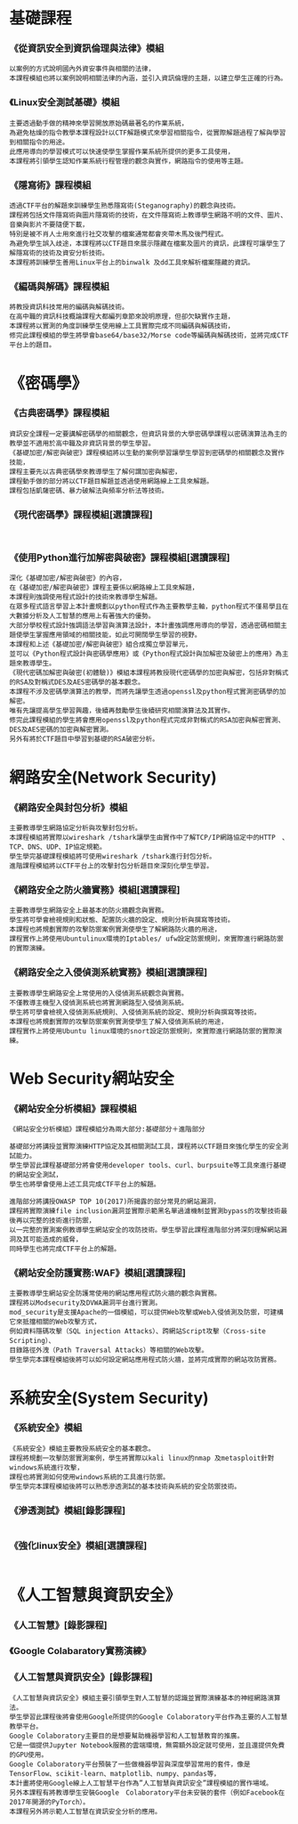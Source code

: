 # 基礎課程

### 《從資訊安全到資訊倫理與法律》模組
```
以案例的方式說明國內外資安事件與相關的法律，
本課程模組也將以案例說明相關法律的內涵，並引入資訊倫理的主題，以建立學生正確的行為。
```

### 《Linux安全測試基礎》模組
```
主要透過動手做的精神來學習開放原始碼最著名的作業系統，
為避免枯燥的指令教學本課程設計以CTF解題模式來學習相關指令，從實際解題過程了解與學習到相關指令的用途。
此應用導向的學習模式可以快速使學生掌握作業系統所提供的更多工具使用，
本課程將引領學生認知作業系統行程管理的觀念與實作，網路指令的使用等主題。
```
### 《隱寫術》課程模組
```
透過CTF平台的解題來訓練學生熟悉隱寫術(Steganography)的觀念與技術。
課程將包括文件隱寫術與圖片隱寫術的技術，在文件隱寫術上教導學生網路不明的文件、圖片、音樂與影片不要隨便下載，
特別是被不肖人士用來進行社交攻擊的檔案通常都會夾帶木馬及後門程式。
為避免學生誤入歧途，本課程將以CTF題目來展示隱藏在檔案及圖片的資訊，此課程可讓學生了解隱寫術的技術及資安分析技術。
本課程將訓練學生善用Linux平台上的binwalk 及dd工具來解析檔案隱藏的資訊。
```

### 《編碼與解碼》課程模組
```
將教授資訊科技常用的編碼與解碼技術。
在高中職的資訊科技概論課程大都編列章節來說明原理，但卻欠缺實作主題，
本課程將以實測的角度訓練學生使用線上工具實際完成不同編碼與解碼技術，
修完此課程模組的學生將學會base64/base32/Morse code等編碼與解碼技術，並將完成CTF平台上的題目。
```

# 《密碼學》

### 《古典密碼學》課程模組
```
資訊安全課程一定要講解密碼學的相關觀念，但資訊背景的大學密碼學課程以密碼演算法為主的教學並不適用於高中職及非資訊背景的學生學習。
《基礎加密/解密與破密》課程模組將以生動的案例學習讓學生學習到密碼學的相關觀念及實作技能，
課程主要先以古典密碼學來教導學生了解何謂加密與解密，
課程動手做的部分將以CTF題目解題並透過使用網路線上工具來解題。
課程包括凱薩密碼、暴力破解法與頻率分析法等技術。
```

### 《現代密碼學》課程模組[選讀課程]
```


```
### 《使用Python進行加解密與破密》課程模組[選讀課程]
```
深化《基礎加密/解密與破密》的內容，
在《基礎加密/解密與破密》課程主要係以網路線上工具來解題，
本課程則強調使用程式設計的技術來教導學生解題。
在眾多程式語言學習上本計畫規劃以python程式作為主要教學主軸，python程式不僅易學且在大數據分析及人工智慧的應用上有著強大的優勢。
大部分學校程式設計強調語法學習與演算法設計，本計畫強調應用導向的學習，透過密碼相關主題使學生掌握應用領域的相關技能，如此可開闊學生學習的視野。
本課程和上述《基礎加密/解密與破密》組合成獨立學習單元，
並可以《Python程式設計與密碼學應用》或《Python程式設計與加解密及破密上的應用》為主題來教導學生。
《現代密碼加解密與破密(初體驗)》模組本課程將教授現代密碼學的加密與解密，包括非對稱式的RSA及對稱式DES及AES密碼學的基本觀念。
本課程不涉及密碼學演算法的教學，而將先讓學生透過openssl及python程式實測密碼學的加解密。
唯有先讓提高學生學習興趣，後續再鼓勵學生後續研究相關演算法及其實作。
修完此課程模組的學生將會應用openssl及python程式完成非對稱式的RSA加密與解密實測、DES及AES密碼的加密與解密實測。
另外有將於CTF題目中學習到基礎的RSA破密分析。
```


# 網路安全(Network Security)

### 《網路安全與封包分析》模組
```
主要教導學生網路協定分析與攻擊封包分析。
本課程模組將實際以wireshark /tshark讓學生由實作中了解TCP/IP網路協定中的HTTP　、TCP、DNS、UDP、IP協定規範。
學生學完基礎課程模組將可使用wireshark /tshark進行封包分析。
進階課程模組將以CTF平台上的攻擊封包分析題目來深刻化學生學習。
```
### 《網路安全之防火牆實務》模組[選讀課程]
```
主要教導學生網路安全上最基本的防火牆觀念與實務。
學生將可學會檢視規則和狀態、配置防火牆的設定、規則分析與撰寫等技術。
本課程也將規劃實際的攻擊防禦案例實測使學生了解網路防火牆的用途，
課程實作上將使用Ubuntulinux環境的Iptables/ ufw設定防禦規則，來實際進行網路防禦的實際演練。
```

### 《網路安全之入侵偵測系統實務》模組[選讀課程]
```
主要教導學生網路安全上常使用的入侵偵測系統觀念與實務。
不僅教導主機型入侵偵測系統也將實測網路型入侵偵測系統。
學生將可學會檢視入侵偵測系統規則、入侵偵測系統的設定、規則分析與撰寫等技術。
本課程也將規劃實際的攻擊防禦案例實測使學生了解入侵偵測系統的用途，
課程實作上將使用Ubuntu linux環境的snort設定防禦規則，來實際進行網路防禦的實際演練。
```

# Web Security網站安全

### 《網站安全分析模組》課程模組
```
《網站安全分析模組》課程模組分為兩大部分:基礎部分＋進階部分

基礎部分將講授並實際演練HTTP協定及其相關測試工具，課程將以CTF題目來強化學生的安全測試能力。
學生學習此課程基礎部分將會使用developer tools、curl、burpsuite等工具來進行基礎的網站安全測試，
學生也將學會使用上述工具完成CTF平台上的解題。

進階部分將講授OWASP TOP 10(2017)所揭露的部分常見的網站漏洞，
課程將實際演練file inclusion漏洞並實際示範黑名單過濾機制並實測bypass的攻擊技術最後再以完整的技術進行防禦，
以一完整的實測案例教導學生網站安全的攻防技術。學生學習此課程進階部分將深刻理解網站漏洞及其可能造成的威脅，
同時學生也將完成CTF平台上的解題。
```
### 《網站安全防護實務:WAF》模組[選讀課程]
```
主要教導學生網站安全防護常使用的網站應用程式防火牆的觀念與實務。
課程將以Modsecurity及DVWA漏洞平台進行實測。
mod_security是支援Apache的一個模組，可以提供Web攻擊或Web入侵偵測及防禦，可建構它來抵擋相關的Web攻擊方式，
例如資料隱碼攻擊（SQL injection Attacks）、跨網站Script攻擊（Cross-site Scripting）、
目錄路徑外洩（Path Traversal Attacks）等相關的Web攻擊。
學生學完本課程模組後將可以如何設定網站應用程式防火牆，並將完成實際的網站攻防實務。
```

# 系統安全(System Security)

### 《系統安全》模組
```
《系統安全》模組主要教授系統安全的基本觀念。
課程將規劃一攻擊防禦實測案例，學生將實際以kali linux的nmap 及metasploit針對windows系統進行攻擊，
課程也將實測如何使用windows系統的工具進行防禦。
學生學完本課程模組後將可以熟悉滲透測試的基本技術與系統的安全防禦技術。
```
### 《滲透測試》模組[錄影課程]
```

```
### 《強化linux安全》模組[選讀課程]
```

```

# 《人工智慧與資訊安全》

### 《人工智慧》[錄影課程]

### 《Google Colabaratory實務演練》

### 《人工智慧與資訊安全》[錄影課程]
```
《人工智慧與資訊安全》模組主要引領學生對人工智慧的認識並實際演練基本的神經網路演算法。
學生學習此課程後將會使用Google所提供的Google Colaboratory平台作為主要的人工智慧教學平台。
Google Colaboratory主要目的是想要幫助機器學習和人工智慧教育的推廣。
它是一個提供Jupyter Notebook服務的雲端環境，無需額外設定就可使用，並且還提供免費的GPU使用。
Google Colaboratory平台預裝了一些做機器學習與深度學習常用的套件，像是 TensorFlow、scikit-learn、matplotlib、numpy、pandas等，
本計畫將使用Google線上人工智慧平台作為”人工智慧與資訊安全”課程模組的實作場域。
另外本課程有將教導學生安裝Google　Colaboratory平台未安裝的套件（例如Facebook在 2017年開源的PyTorch）。
本課程另外將示範人工智慧在資訊安全分析的應用。
```
